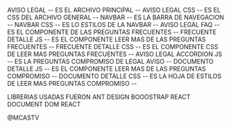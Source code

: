 AVISO LEGAL 
-- ES EL ARCHIVO PRINCIPAL --
AVISO LEGAL CSS
-- ES EL CSS DEL ARCHIVO GENERAL --
NAVBAR
-- ES LA BARRA DE NAVEGACION --
NAVBAR CSS
-- ES LO ESTILOS DE LA NAVBAR --
AVISO LEGAL FAQ
-- ES EL COMPONENTE DE LAS PREGUNTAS FRECUENTES --
FRECUENTE DETALLE JS 
-- ES EL COMPONENTE LEER MAS DE LAS PREGUNTAS FRECUENTES --
FRECUENTE DETALLE CSS
-- ES EL COMPONENTE CSS DE LEER MAS PREGUNTAS FRECUENTES --
AVISO LEGAL ACCORDION JS
-- ES LA PREGUNTAS COMPROMISO DE LEGAL AVISO --
DOCUMENTO DETALLE JS
-- ES EL COMPONENTE LEER MAS DE LAS PREGUNTAS COMPROMISO --
DOCUMENTO DETALLE CSS
-- ES LA HOJA DE ESTILOS DE LEER MAS PREGUNTAS COMPROMISO --

LIBRERIAS USADAS FUERON
ANT DESIGN
BOOOSTRAP
REACT DOCUMENT DOM
REACT

@MCASTV
